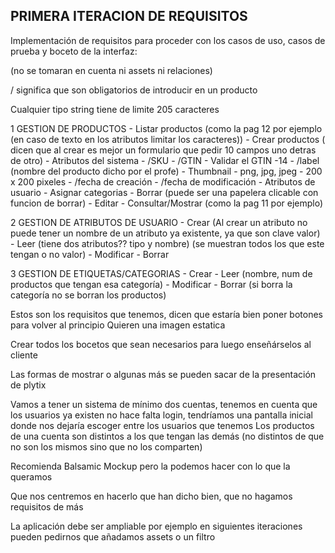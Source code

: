 ## PRIMERA ITERACION DE REQUISITOS

Implementación de requisitos para proceder con los casos de uso, casos de prueba y boceto de la interfaz:

(no se tomaran en cuenta ni assets ni relaciones)

/ significa que son obligatorios de introducir en un producto

Cualquier tipo string tiene de limite 205 caracteres

1 GESTION DE PRODUCTOS
	- Listar productos (como la pag 12 por ejemplo (en caso de texto en los atributos limitar los caracteres))
	- Crear productos ( dicen que al crear es mejor un formulario que pedir 10 campos uno detras de otro)
		- Atributos del sistema
			- /SKU
			- /GTIN 
				- Validar el GTIN -14
			- /label (nombre del producto dicho por el profe)
			- Thumbnail
				- png, jpg, jpeg
				- 200 x 200 pixeles
			- /fecha de creación
			- /fecha de modificación
		- Atributos de usuario
		- Asignar categorias
	- Borrar (puede ser una papelera clicable con funcion de borrar)
	- Editar
	- Consultar/Mostrar (como la pag 11 por ejemplo)


2 GESTION DE ATRIBUTOS DE USUARIO
	- Crear (Al crear un atributo no puede tener un nombre de un atributo ya existente, ya que son clave valor)
	- Leer (tiene dos atributos?? tipo y nombre) (se muestran todos los que este tengan o no valor)
	- Modificar
	- Borrar


3 GESTION DE ETIQUETAS/CATEGORIAS
	- Crear
	- Leer (nombre, num de productos que tengan esa categoría)
	- Modificar
	- Borrar (si borra la categoría no se borran los productos)


Estos son los requisitos que tenemos, dicen que estaría bien poner botones para volver al principio
Quieren una imagen estatica

Crear todos los bocetos que sean necesarios para luego enseñárselos al cliente

Las formas de mostrar o algunas más se pueden sacar de la presentación de plytix

Vamos a tener un sistema de mínimo dos cuentas, tenemos en cuenta que los usuarios ya existen no hace falta login,
tendríamos una pantalla inicial donde nos dejaría escoger entre los usuarios que tenemos
Los productos de una cuenta son distintos a los que tengan las demás (no distintos de que no son los mismos sino que no los comparten)

Recomienda Balsamic Mockup pero la podemos hacer con lo que la queramos


Que nos centremos en hacerlo que han dicho bien, que no hagamos requisitos de más


La aplicación debe ser ampliable por ejemplo en siguientes iteraciones pueden pedirnos que añadamos assets o un filtro